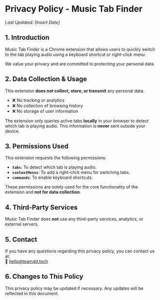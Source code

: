 # Privacy Policy - Music Tab Finder

_Last Updated: [Insert Date]_

## 1. Introduction
Music Tab Finder is a Chrome extension that allows users to quickly switch to the tab playing audio using a keyboard shortcut or right-click menu.  

We value your privacy and are committed to protecting your personal data.

## 2. Data Collection & Usage
This extension **does not collect, store, or transmit** any personal data.

- ❌ No tracking or analytics  
- ❌ No collection of browsing history  
- ❌ No storage of user information  

The extension only queries active tabs **locally** in your browser to detect which tab is playing audio. This information is **never** sent outside your device.

## 3. Permissions Used
This extension requests the following permissions:
- **`tabs`**: To detect which tab is playing audio.
- **`contextMenus`**: To add a right-click menu for switching tabs.
- **`commands`**: To enable keyboard shortcuts.

These permissions are solely used for the core functionality of the extension and **not for data collection**.

## 4. Third-Party Services
Music Tab Finder does **not** use any third-party services, analytics, or external servers.

## 5. Contact
If you have any questions regarding this privacy policy, you can contact us at:  
📩  hello@teamdd.tech

## 6. Changes to This Policy
This privacy policy may be updated if necessary. Any updates will be reflected in this document.
